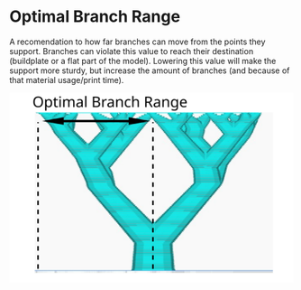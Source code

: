 Optimal Branch Range
====
A recomendation to how far branches can move from the points they support. Branches can violate this value to reach their destination (buildplate or a flat part of the model). Lowering this value will make the support more sturdy, but increase the amount of branches (and because of that material usage/print time).

![Preferred Branch Angle](../images/tree_support_optimal_branch_range.svg)